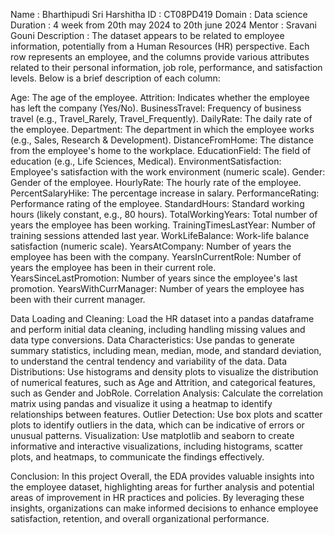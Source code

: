 Name : Bharthipudi Sri Harshitha
ID   : CT08PD419
Domain : Data science
Duration : 4 week from 20th may 2024 to 20th june 2024
Mentor  : Sravani Gouni
Description : 
The dataset appears to be related to employee information, potentially from a Human Resources (HR) perspective. Each row represents an employee, and the columns provide various attributes related to their personal information, job role, performance, and satisfaction levels. Below is a brief description of each column:

Age: The age of the employee.
Attrition: Indicates whether the employee has left the company (Yes/No).
BusinessTravel: Frequency of business travel (e.g., Travel_Rarely, Travel_Frequently).
DailyRate: The daily rate of the employee.
Department: The department in which the employee works (e.g., Sales, Research & Development).
DistanceFromHome: The distance from the employee's home to the workplace.
EducationField: The field of education (e.g., Life Sciences, Medical).
EnvironmentSatisfaction: Employee's satisfaction with the work environment (numeric scale).
Gender: Gender of the employee.
HourlyRate: The hourly rate of the employee.
PercentSalaryHike: The percentage increase in salary.
PerformanceRating: Performance rating of the employee.
StandardHours: Standard working hours (likely constant, e.g., 80 hours).
TotalWorkingYears: Total number of years the employee has been working.
TrainingTimesLastYear: Number of training sessions attended last year.
WorkLifeBalance: Work-life balance satisfaction (numeric scale).
YearsAtCompany: Number of years the employee has been with the company.
YearsInCurrentRole: Number of years the employee has been in their current role.
YearsSinceLastPromotion: Number of years since the employee's last promotion.
YearsWithCurrManager: Number of years the employee has been with their current manager.

Data Loading and Cleaning: Load the HR dataset into a pandas dataframe and perform initial data cleaning, including handling missing values and data type conversions.
    Data Characteristics: Use pandas to generate summary statistics, including mean, median, mode, and standard deviation, to understand the central tendency and variability of the data.
    Data Distributions: Use histograms and density plots to visualize the distribution of numerical features, such as Age and Attrition, and categorical features, such as Gender and JobRole.
    Correlation Analysis: Calculate the correlation matrix using pandas and visualize it using a heatmap to identify relationships between features.
    Outlier Detection: Use box plots and scatter plots to identify outliers in the data, which can be indicative of errors or unusual patterns.
    Visualization: Use matplotlib and seaborn to create informative and interactive visualizations, including histograms, scatter plots, and heatmaps, to communicate the findings effectively.

Conclusion:
In this project Overall, the EDA provides valuable insights into the employee dataset, highlighting areas for further analysis and potential areas of improvement in HR practices and policies. By leveraging these insights, organizations can make informed decisions to enhance employee satisfaction, retention, and overall organizational performance.

